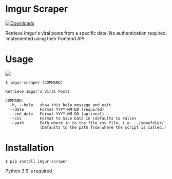 # Imgur Scraper
[![Downloads](https://pepy.tech/badge/imgur-scraper)](https://pepy.tech/project/imgur-scraper) 

Retrieve Imgur's viral posts from a specific date. No authentication required. Implemented using their frontend API.

# Usage
![](https://media.giphy.com/media/Swrv0NLqSFPxL7O8Uf/giphy.gif)
```
$ imgur-scraper [COMMAND]

Retrieve Imgur's Viral Posts

COMMAND:
  -h, --help   show this help message and exit
  --date       Format YYYY-MM-DD (required)
  --end_date   Format YYYY-MM-DD (optional)
  --csv        Format to Save Data In (defaults to False)
  --path       Path where in to the file csv file, i.e. ../somefoler/.
               (Defaults to the path from where the script is called.)

```

# Installation
```
$ pip install imgur-scraper
```

Python 3.6 is required
